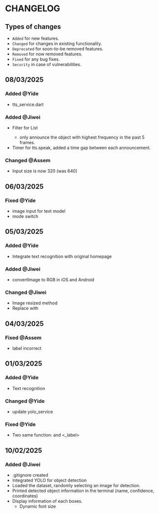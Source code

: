 # CHANGELOG
## Types of changes
- `Added` for new features.
- `Changed` for changes in existing functionality.
- `Deprecated` for soon-to-be removed features. 
- `Removed` for now removed features. 
- `Fixed` for any bug fixes. 
- `Security` in case of vulnerabilities.



## 08/03/2025
### Added @Yide
- tts_service.dart

### Added @Jiwei
- Filter for List<detections>
  - only announce the object with highest frequency in the past 5 frames.
- Timer for tts.speak, added a time gap between each announcement.

### Changed @Assem
- Input size is now 320 (was 640)


## 06/03/2025
### Fixed @Yide
- image input for text model
- mode switch

## 05/03/2025
### Added @Yide
- Integrate text recognition with original homepage

### Added @Jiwei
- convertImage to RGB in iOS and Android

### Changed @Jiwei
- Image resized method
- Replace <takePicture> with <ImageStream>

## 04/03/2025
### Fixed @Assem
- label incorrect

## 01/03/2025
### Added @Yide
- Text recognition

### Changed @Yide
- update  yolo_service

### Fixed @Yide
- Two same function: <label> and <_label>

## 10/02/2025 
### Added @Jiwei
- .gitignore created
- Integrated YOLO for object detection
- Loaded the dataset, randomly selecting an image for detection.
- Printed detected object information in the terminal (name, confidence, coordinates)
- Display information of each boxes.
  - Dynamic font size
